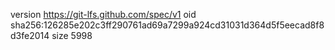 version https://git-lfs.github.com/spec/v1
oid sha256:126285e202c3ff290761ad69a7299a924cd31031d364d5f5eecad8f8d3fe2014
size 5998
